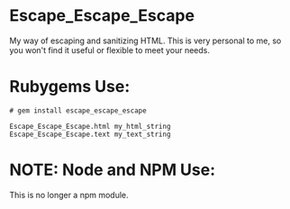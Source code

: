 Escape_Escape_Escape
====================

My way of escaping and sanitizing HTML.
This is very personal to me, so you won't
find it useful or flexible to meet your needs.


Rubygems Use:
=====================

    # gem install escape_escape_escape

    Escape_Escape_Escape.html my_html_string
    Escape_Escape_Escape.text my_text_string

NOTE: Node and NPM Use:
=====================

This is no longer a npm module.
